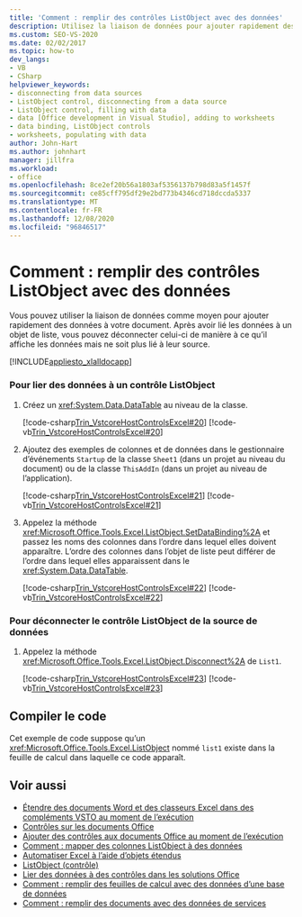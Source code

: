 ```yaml
---
title: 'Comment : remplir des contrôles ListObject avec des données'
description: Utilisez la liaison de données pour ajouter rapidement des données à votre document. Vous pouvez également déconnecter l’objet de liste afin qu’il affiche les données mais n’est plus lié à la source de données.
ms.custom: SEO-VS-2020
ms.date: 02/02/2017
ms.topic: how-to
dev_langs:
- VB
- CSharp
helpviewer_keywords:
- disconnecting from data sources
- ListObject control, disconnecting from a data source
- ListObject control, filling with data
- data [Office development in Visual Studio], adding to worksheets
- data binding, ListObject controls
- worksheets, populating with data
author: John-Hart
ms.author: johnhart
manager: jillfra
ms.workload:
- office
ms.openlocfilehash: 8ce2ef20b56a1803af5356137b798d83a5f1457f
ms.sourcegitcommit: ce85cff795df29e2bd773b4346cd718dccda5337
ms.translationtype: MT
ms.contentlocale: fr-FR
ms.lasthandoff: 12/08/2020
ms.locfileid: "96846517"
---
```

# <a name="how-to-fill-listobject-controls-with-data"></a>Comment : remplir des contrôles ListObject avec des données
  Vous pouvez utiliser la liaison de données comme moyen pour ajouter rapidement des données à votre document. Après avoir lié les données à un objet de liste, vous pouvez déconnecter celui-ci de manière à ce qu’il affiche les données mais ne soit plus lié à leur source.

 [!INCLUDE[appliesto_xlalldocapp](../vsto/includes/appliesto-xlalldocapp-md.md)]

### <a name="to-bind-data-to-a-listobject-control"></a>Pour lier des données à un contrôle ListObject

1. Créez un <xref:System.Data.DataTable> au niveau de la classe.

     [!code-csharp[Trin_VstcoreHostControlsExcel#20](../vsto/codesnippet/CSharp/Trin_VstcoreHostControlsExcelCS/Sheet4.cs#20)]
     [!code-vb[Trin_VstcoreHostControlsExcel#20](../vsto/codesnippet/VisualBasic/Trin_VstcoreHostControlsExcelVB/Sheet4.vb#20)]

2. Ajoutez des exemples de colonnes et de données dans le gestionnaire d’événements `Startup` de la classe `Sheet1` (dans un projet au niveau du document) ou de la classe `ThisAddIn` (dans un projet au niveau de l’application).

     [!code-csharp[Trin_VstcoreHostControlsExcel#21](../vsto/codesnippet/CSharp/Trin_VstcoreHostControlsExcelCS/Sheet4.cs#21)]
     [!code-vb[Trin_VstcoreHostControlsExcel#21](../vsto/codesnippet/VisualBasic/Trin_VstcoreHostControlsExcelVB/Sheet4.vb#21)]

3. Appelez la méthode <xref:Microsoft.Office.Tools.Excel.ListObject.SetDataBinding%2A> et passez les noms des colonnes dans l’ordre dans lequel elles doivent apparaître. L’ordre des colonnes dans l’objet de liste peut différer de l’ordre dans lequel elles apparaissent dans le <xref:System.Data.DataTable>.

     [!code-csharp[Trin_VstcoreHostControlsExcel#22](../vsto/codesnippet/CSharp/Trin_VstcoreHostControlsExcelCS/Sheet4.cs#22)]
     [!code-vb[Trin_VstcoreHostControlsExcel#22](../vsto/codesnippet/VisualBasic/Trin_VstcoreHostControlsExcelVB/Sheet4.vb#22)]

### <a name="to-disconnect-the-listobject-control-from-the-data-source"></a>Pour déconnecter le contrôle ListObject de la source de données

1. Appelez la méthode <xref:Microsoft.Office.Tools.Excel.ListObject.Disconnect%2A> de `List1`.

     [!code-csharp[Trin_VstcoreHostControlsExcel#23](../vsto/codesnippet/CSharp/Trin_VstcoreHostControlsExcelCS/Sheet4.cs#23)]
     [!code-vb[Trin_VstcoreHostControlsExcel#23](../vsto/codesnippet/VisualBasic/Trin_VstcoreHostControlsExcelVB/Sheet4.vb#23)]

## <a name="compile-the-code"></a>Compiler le code
 Cet exemple de code suppose qu’un <xref:Microsoft.Office.Tools.Excel.ListObject> nommé `list1` existe dans la feuille de calcul dans laquelle ce code apparaît.

## <a name="see-also"></a>Voir aussi
- [Étendre des documents Word et des classeurs Excel dans des compléments VSTO au moment de l’exécution](../vsto/extending-word-documents-and-excel-workbooks-in-vsto-add-ins-at-run-time.md)
- [Contrôles sur les documents Office](../vsto/controls-on-office-documents.md)
- [Ajouter des contrôles aux documents Office au moment de l’exécution](../vsto/adding-controls-to-office-documents-at-run-time.md)
- [Comment : mapper des colonnes ListObject à des données](../vsto/how-to-map-listobject-columns-to-data.md)
- [Automatiser Excel à l’aide d’objets étendus](../vsto/automating-excel-by-using-extended-objects.md)
- [ListObject (contrôle)](../vsto/listobject-control.md)
- [Lier des données à des contrôles dans les solutions Office](../vsto/binding-data-to-controls-in-office-solutions.md)
- [Comment : remplir des feuilles de calcul avec des données d’une base de données](../vsto/how-to-populate-worksheets-with-data-from-a-database.md)
- [Comment : remplir des documents avec des données de services](../vsto/how-to-populate-documents-with-data-from-services.md)

